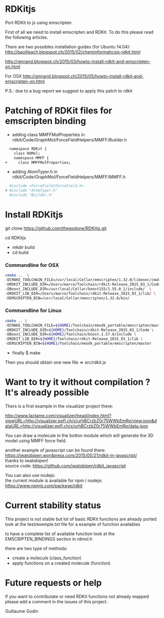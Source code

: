 RDKitjs
=======
Port RDKit to js using emscripten

First of all we need to install emscripten and RDKit. To do this please read the following articles.

There are two possibles installation guides (for Ubuntu 14.04):  
http://baoilleach.blogspot.ch/2015/02/cheminformaticsjs-rdkit.html  

http://gmrand.blogspot.ch/2015/03/howto-install-rdkit-and-emscripten-on.html  

For OSX
http://gmrand.blogspot.ch/2015/05/howto-install-rdkit-and-emscripten-on.html

P.S.: due to a bug report we suggest to apply this patch to rdkit

Patching of RDKit files for emscripten binding
===============================================

* adding class MMFFMolProperties in rdkit/Code/GraphMol/ForceFieldHelpers/MMFF/Builder.h
```bash  
  namespace RDKit {
    class ROMol;
    namespace MMFF {
+     class MMFFMolProperties;
```

* adding AtomTyper.h in rdkit/Code/GraphMol/ForceFieldHelpers/MMFF/MMFF.h
```bash  
  #include <ForceField/ForceField.h>
+ #include "AtomTyper.h"
  #include "Builder.h"
```

  
Install RDKitjs
==================

git clone https://github.com/thegodone/RDKitjs.git

cd RDKitjs

* mkdir build
* cd build

### Commandline for OSX

```bash
cmake ..  \
-DCMAKE_TOOLCHAIN_FILE=/usr/local/Cellar/emscripten/1.32.0/libexec/cmake/Modules/Platform/Emscripten.cmake  \
-DRDKIT_INCLUDE_DIR=/Users/marco/Toolchain/rdkit-Release_2015_03_1/Code/  \
-DBoost_INCLUDE_DIR=/usr/local/Cellar/boost155/1.55.0_1/include/  \
-DRDKIT_LIB_DIR=/Users/marco/Toolchain/rdkit-Release_2015_03_1/lib/ \
-DEMSCRIPTEN_BIN=/usr/local/Cellar/emscripten/1.32.0/bin/
```

### Commandline for Linux

```bash
cmake .. \
-DCMAKE_TOOLCHAIN_FILE=${HOME}/Toolchain/emsdk_portable/emscripten/master/cmake/Modules/Platform/Emscripten.cmake \
-DRDKIT_INCLUDE_DIR=${HOME}/Toolchain/rdkit-Release_2015_03_1/Code \
-DBoost_INCLUDE_DIR=${HOME}/Toolchain/boost.1.57.0/include \
-DRDKIT_LIB_DIR=${HOME}/Toolchain/rdkit-Release_2015_03_1/lib \
-DEMSCRIPTEN_BIN=${HOME}/Toolchain/emsdk_portable/emscripten/master
```

* finally $ make

Then you should obtain one new file => src/rdkit.js 

Want to try it without compilation ? It's already possible
=================
Thers is a first example in the visualizer project there:  

http://www.lactame.com/visualizer/head/index.html?viewURL=http://visualizer.epfl.ch/x/urhBCrzbZ0r75WWbEmRp/view.json&dataURL=http://visualizer.epfl.ch/x/urhBCrzbZ0r75WWbEmRp/data.json  

You can draw a molecule in the botton module which will generate the 3D model using MMFF force field. 


another example of javascript can be found there:  
https://iwatobipen.wordpress.com/2015/05/21/rdkit-in-javascript/  
thanks to iwatobipen!  
source code: https://github.com/iwatobipen/rdkit_javascript  

You can also use nodejs:  
the current module is available for npm / nodejs:  
https://www.npmjs.com/package/rdkit  

Current stability status  
===============
This project is not stable but lot of basic RDKit functions are already ported look at the test/exemple.txt file for a example of function availables  

to have a complete list of available function look at the EMSCRIPTEN_BINDINGS section in rdmol.h  

there are two type of methods:   
* create a molecule (class_function)  
* apply functions on a created molecule (function)  

Future requests or help
================
If you want to contributate or need RDKit functions not already mapped please add a comment in the issues of this project.  

Guillaume Godin  

